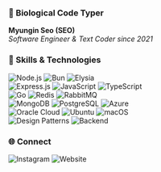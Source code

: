 ### 👋 Biological Code Typer

**Myungin Seo (SEO)**  
_Software Engineer & Text Coder since 2021_

### 💼 Skills & Technologies

![Node.js](https://img.shields.io/badge/Node.js-339933?style=for-the-badge&logo=node.js&logoColor=white) ![Bun](https://img.shields.io/badge/Bun-314D6A?style=for-the-badge&logo=bun&logoColor=white) ![Elysia](https://img.shields.io/badge/Elysia-4B0082?style=for-the-badge&logo=elysia&logoColor=white)  
![Express.js](https://img.shields.io/badge/Express.js-404D59?style=for-the-badge&logo=express&logoColor=white) ![JavaScript](https://img.shields.io/badge/JavaScript-F7DF1E?style=for-the-badge&logo=javascript&logoColor=black) ![TypeScript](https://img.shields.io/badge/TypeScript-3178C6?style=for-the-badge&logo=typescript&logoColor=white)  
![Go](https://img.shields.io/badge/Go-00ADD8?style=for-the-badge&logo=go&logoColor=white) ![Redis](https://img.shields.io/badge/Redis-DC382D?style=for-the-badge&logo=redis&logoColor=white) ![RabbitMQ](https://img.shields.io/badge/RabbitMQ-FF6600?style=for-the-badge&logo=rabbitmq&logoColor=white)  
![MongoDB](https://img.shields.io/badge/MongoDB-47A248?style=for-the-badge&logo=mongodb&logoColor=white) ![PostgreSQL](https://img.shields.io/badge/PostgreSQL-336791?style=for-the-badge&logo=postgresql&logoColor=white) ![Azure](https://img.shields.io/badge/Azure-0078D4?style=for-the-badge&logo=microsoftazure&logoColor=white)  
![Oracle Cloud](https://img.shields.io/badge/Oracle%20Cloud-146EB4?style=for-the-badge&logo=oracle&logoColor=white) ![Ubuntu](https://img.shields.io/badge/Ubuntu-E95420?style=for-the-badge&logo=ubuntu&logoColor=white) ![macOS](https://img.shields.io/badge/macOS-999999?style=for-the-badge&logo=apple&logoColor=white)  
![Design Patterns](https://img.shields.io/badge/Design%20Patterns-FF6347?style=for-the-badge&logo=patterns&logoColor=white) ![Backend](https://img.shields.io/badge/Backend-4B0082?style=for-the-badge&logo=backend&logoColor=white)

### 🌐 Connect

![Instagram](https://img.shields.io/badge/Instagram-E4405F?style=for-the-badge&logo=instagram&logoColor=white) ![Website](https://img.shields.io/badge/codegosu.me-000000?style=for-the-badge&logo=about.me&logoColor=white)
